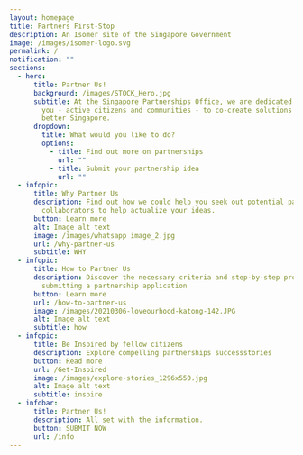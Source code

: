 ```yaml
---
layout: homepage
title: Partners First-Stop
description: An Isomer site of the Singapore Government
image: /images/isomer-logo.svg
permalink: /
notification: ""
sections:
  - hero:
      title: Partner Us!
      background: /images/STOCK_Hero.jpg
      subtitle: At the Singapore Partnerships Office, we are dedicated to working with
        you - active citizens and communities - to co-create solutions for a
        better Singapore.
      dropdown:
        title: What would you like to do?
        options:
          - title: Find out more on partnerships
            url: ""
          - title: Submit your partnership idea
            url: ""
  - infopic:
      title: Why Partner Us
      description: Find out how we could help you seek out potential partners or
        collaborators to help actualize your ideas.
      button: Learn more
      alt: Image alt text
      image: /images/whatsapp image_2.jpg
      url: /why-partner-us
      subtitle: WHY
  - infopic:
      title: How to Partner Us
      description: Discover the necessary criteria and step-by-step procedure for
        submitting a partnership application
      button: Learn more
      url: /how-to-partner-us
      image: /images/20210306-loveourhood-katong-142.JPG
      alt: Image alt text
      subtitle: how
  - infopic:
      title: Be Inspired by fellow citizens
      description: Explore compelling partnerships successstories
      button: Read more
      url: /Get-Inspired
      image: /images/explore-stories_1296x550.jpg
      alt: Image alt text
      subtitle: inspire
  - infobar:
      title: Partner Us!
      description: All set with the information.
      button: SUBMIT NOW
      url: /info
---
```

